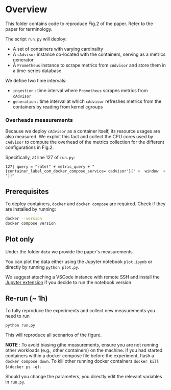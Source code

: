 # Overview

This folder contains code to reproduce Fig.2 of the paper. Refer to the paper for terminology.

The script `run.py` will deploy:
* A set of containers with varying cardinality
* A `cAdvisor` instance co-located with the containers, serving as a metrics generator 
* A `Prometheus` instance to scrape metrics from `cAdvisor` and store them in a time-series database 

We define two time intervals:
- `ingestion` : time interval where `Prometheus` scrapes metrics from `cAdvisor`
- `generation` : time interval at which `cAdvisor` refreshes metrics from the containers by reading from kernel cgroups

### Overheads measurements 
Because we deploy `cAdvisor` as a container itself, its resource usages are also measured. We exploit this fact and collect the CPU cores used by `cAdvisor` to compute the overhead of the metrics collection for the different configurations in Fig.2.

Specifically, at line 127 of `run.py`:

```127| query = "rate(" + metric_query + "{container_label_com_docker_compose_service='cadvisor'}[" +  window  + "])"```


## Prerequisites

To deploy containers, `docker` and `docker compose` are required.
Check if they are installed by running:
```bash
docker --version
docker compose version
```


## Plot only
Under the folder `data` we provide the paper's measurements.

You can plot the data either using the Jupyter notebook `plot.ipynb` or directly by running `python plot.py`.

We suggest attaching a VSCode instance with remote SSH and install the [Jupyter extension](https://code.visualstudio.com/docs/datascience/jupyter-notebooks) if you decide to run the notebook version

## Re-run (~ 1h)

To fully reproduce the experiments and collect new measurements you need to run 
```
python run.py
``` 

This will reproduce all scenarios of the figure. 

**NOTE** : To avoid biasing gthe measurements, ensure you are not running other workloads (e.g., other containers) on the machine. 
If you had started containers within a docker compose file before the experiment, flash a `docker compose down`. To kill other running docker containers `docker kill $(docker ps -q)`.

Should you change the parameters, you directly edit the relevant variables in `run.py`.

